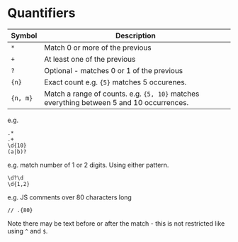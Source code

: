 # Quantifiers

| Symbol   | Description                                                                              |
| -------- | ---------------------------------------------------------------------------------------- |
| `*`      | Match 0 or more of the previous                                                          |
| `+`      | At least one of the previous                                                             |
| `?`      | Optional - matches 0 or 1 of the previous                                                |
| `{n}`    | Exact count e.g. `{5}` matches 5 occurenes.                                              |
| `{n, m}` | Match a range of counts. e.g. `{5, 10}` matches everything between 5 and 10 occurrences. |

e.g.

```re
.*
.+
\d{10}
(a|b)?
```

e.g. match number of 1 or 2 digits. Using either pattern.

```re
\d?\d
\d{1,2}
```

e.g. JS comments over 80 characters long

```re
// .{80}
```

Note there may be text before or after the match - this is not restricted like using `^` and `$`.
